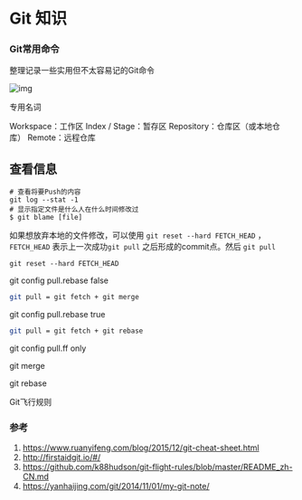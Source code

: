 # Git 知识

### Git常用命令

整理记录一些实用但不太容易记的Git命令

![img](http://www.ruanyifeng.com/blogimg/asset/2015/bg2015120901.png)

专用名词

Workspace：工作区
Index / Stage：暂存区
Repository：仓库区（或本地仓库）
Remote：远程仓库



## 查看信息

```shell 
# 查看将要Push的内容
git log --stat -1
# 显示指定文件是什么人在什么时间修改过 
$ git blame [file]
```



如果想放弃本地的文件修改，可以使用 `git reset --hard FETCH_HEAD` ，`FETCH_HEAD` 表示上一次成功`git pull` 之后形成的commit点。然后 `git pull`

```
git reset --hard FETCH_HEAD	
```



git config pull.rebase false

```bash
git pull = git fetch + git merge
```

git config pull.rebase true

```bash
git pull = git fetch + git rebase
```

git config pull.ff only





git merge

git rebase

Git飞行规则

### 参考

1. https://www.ruanyifeng.com/blog/2015/12/git-cheat-sheet.html
2. http://firstaidgit.io/#/
3. https://github.com/k88hudson/git-flight-rules/blob/master/README_zh-CN.md
4. https://yanhaijing.com/git/2014/11/01/my-git-note/